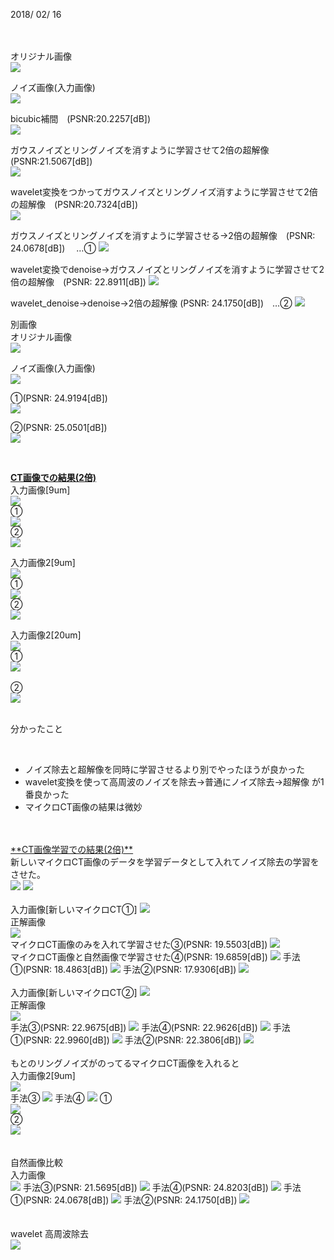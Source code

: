 2018/ 02/ 16 <br><br>
<br>

オリジナル画像<br>
<img src="https://raw.githubusercontent.com/mashimomiku/ScSR/master/original.bmp">

ノイズ画像(入力画像)<br>
<img src="https://raw.githubusercontent.com/mashimomiku/ScSR/master/piman2.bmp">

bicubic補間　(PSNR:20.2257[dB])<br>
<img src="https://raw.githubusercontent.com/mashimomiku/ScSR/master/pimanbicubic.bmp">

ガウスノイズとリングノイズを消すように学習させて2倍の超解像　(PSNR:21.5067[dB])<br>
<img src="https://raw.githubusercontent.com/mashimomiku/ScSR/master/ling_noise_2bai.bmp">

wavelet変換をつかってガウスノイズとリングノイズ消すように学習させて2倍の超解像　(PSNR:20.7324[dB])<br>
<img src="https://raw.githubusercontent.com/mashimomiku/ScSR/master/wavelet_2bai.bmp">

ガウスノイズとリングノイズを消すように学習させる→2倍の超解像　(PSNR: 24.0678[dB]) 　…①
<img src="https://raw.githubusercontent.com/mashimomiku/ScSR/master/0124.bmp">

wavelet変換でdenoise→ガウスノイズとリングノイズを消すように学習させて2倍の超解像　(PSNR: 22.8911[dB])
<img src="https://raw.githubusercontent.com/mashimomiku/ScSR/master/wavelet1_ling2.bmp">

wavelet_denoise→denoise→2倍の超解像 (PSNR: 24.1750[dB])　…②
<img src="https://raw.githubusercontent.com/mashimomiku/ScSR/master/wave_ling_Official.bmp">

別画像<br>
オリジナル画像<br>
<img src="https://raw.githubusercontent.com/mashimomiku/ScSR/master/elaine512.bmp">

ノイズ画像(入力画像)<br>
<img src="https://raw.githubusercontent.com/mashimomiku/ScSR/master/input.bmp">

①(PSNR: 24.9194[dB])<br>
<img src="https://raw.githubusercontent.com/mashimomiku/ScSR/master/ling_official.bmp">

②(PSNR: 25.0501[dB])<br>
<img src="https://raw.githubusercontent.com/mashimomiku/ScSR/master/wavelet_ling_official.bmp">

<br>


<u>**CT画像での結果(2倍)**</u>
<br>
入力画像[9um]<br>
<img src="https://raw.githubusercontent.com/mashimomiku/ScSR/master/ct/9um_001.bmp"><br>
①<br>
<img src="https://raw.githubusercontent.com/mashimomiku/ScSR/master/ct/9um001_ling.bmp"><br>
②<br>
<img src="https://raw.githubusercontent.com/mashimomiku/ScSR/master/ct/9um001_wavelet.bmp"><br>

入力画像2[9um]<br>
<img src="https://raw.githubusercontent.com/mashimomiku/ScSR/master/ct/9um_045.bmp"><br>
①<br>
<img src="https://raw.githubusercontent.com/mashimomiku/ScSR/master/ct/9um045_ling.bmp"><br>
②<br>
<img src="https://raw.githubusercontent.com/mashimomiku/ScSR/master/ct/9um045_wavelet.bmp"><br>

入力画像2[20um]<br>
<img src="https://raw.githubusercontent.com/mashimomiku/ScSR/master/ct/20um_020.bmp"><br>
①<br>
<img src="https://raw.githubusercontent.com/mashimomiku/ScSR/master/ct/20um020_ling.bmp"><br><br>
②<br>
<img src="https://raw.githubusercontent.com/mashimomiku/ScSR/master/ct/20um020_wavelet.bmp"><br>
<br>

分かったこと<ul>  
<li>ノイズ除去と超解像を同時に学習させるより別でやったほうが良かった  </li>
<li>wavelet変換を使って高周波のノイズを除去→普通にノイズ除去→超解像 が1番良かった </li>
<li>マイクロCT画像の結果は微妙 </li></ul>

<br>
<br>
<u>**CT画像学習での結果(2倍)**</u><br>
新しいマイクロCT画像のデータを学習データとして入れてノイズ除去の学習をさせた。<br>
<img src="https://raw.githubusercontent.com/mashimomiku/ScSR/master/ct/Image0710.tif.bmp">
<img src="https://raw.githubusercontent.com/mashimomiku/ScSR/master/ct/noise_image.bmp"><br>

<br>
入力画像[新しいマイクロCT①]
<img src="https://raw.githubusercontent.com/mashimomiku/ScSR/master/ct/noise01.bmp"><br>
正解画像<br>
<img src="https://raw.githubusercontent.com/mashimomiku/ScSR/master/ct/original01.bmp"><br>
マイクロCT画像のみを入れて学習させた③(PSNR: 19.5503[dB])
<img src="https://raw.githubusercontent.com/mashimomiku/ScSR/master/ct/kekka01.bmp"><br>
マイクロCT画像と自然画像で学習させた④(PSNR: 19.6859[dB])
<img src="https://raw.githubusercontent.com/mashimomiku/ScSR/master/ct/kekka01_2.bmp">
手法①(PSNR: 18.4863[dB])
<img src="https://raw.githubusercontent.com/mashimomiku/ScSR/master/ct/kekka01_3.bmp">
手法②(PSNR: 17.9306[dB])
<img src="https://raw.githubusercontent.com/mashimomiku/ScSR/master/ct/kekka01_4.bmp">
<br>
<br>
入力画像[新しいマイクロCT②]
<img src="https://raw.githubusercontent.com/mashimomiku/ScSR/master/ct/noise03.bmp"><br>
正解画像<br>
<img src="https://raw.githubusercontent.com/mashimomiku/ScSR/master/ct/original03.bmp"><br>
手法③(PSNR: 22.9675[dB])
<img src="https://raw.githubusercontent.com/mashimomiku/ScSR/master/ct/kekka03.bmp">
手法④(PSNR: 22.9626[dB])
<img src="https://raw.githubusercontent.com/mashimomiku/ScSR/master/ct/kekka03_2.bmp">
手法①(PSNR: 22.9960[dB])
<img src="https://raw.githubusercontent.com/mashimomiku/ScSR/master/ct/kekka03_3.bmp">
手法②(PSNR: 22.3806[dB])
<img src="https://raw.githubusercontent.com/mashimomiku/ScSR/master/ct/kekka03_4.bmp">
<br>
<br>
もとのリングノイズがのってるマイクロCT画像を入れると<br>
入力画像2[9um]<br>
<img src="https://raw.githubusercontent.com/mashimomiku/ScSR/master/ct/9um_045.bmp"><br>
手法③
<img src="https://raw.githubusercontent.com/mashimomiku/ScSR/master/ct/9um_045_ct1bai.bmp">
手法④
<img src="https://raw.githubusercontent.com/mashimomiku/ScSR/master/ct/9um_045_ct+image1bai.bmp">
①<br>
<img src="https://raw.githubusercontent.com/mashimomiku/ScSR/master/ct/9um045_ling.bmp"><br>
②<br>
<img src="https://raw.githubusercontent.com/mashimomiku/ScSR/master/ct/9um045_wavelet.bmp"><br>
<br>
<br>
自然画像比較<br>
入力画像<br>
<img src="https://raw.githubusercontent.com/mashimomiku/ScSR/master/piman2.bmp">
手法③(PSNR: 21.5695[dB])
<img src="https://raw.githubusercontent.com/mashimomiku/ScSR/master/ct/pepper_ct.bmp">
手法④(PSNR: 24.8203[dB])
<img src="https://raw.githubusercontent.com/mashimomiku/ScSR/master/ct/pepper_ct+image.bmp">
手法①(PSNR: 24.0678[dB])
<img src="https://raw.githubusercontent.com/mashimomiku/ScSR/master/0124.bmp">
手法②(PSNR: 24.1750[dB])
<img src="https://raw.githubusercontent.com/mashimomiku/ScSR/master/wave_ling_Official.bmp"><br>
<br>
<br>
wavelet 高周波除去<br>
<img src="https://raw.githubusercontent.com/mashimomiku/ScSR/master/ct/waevlet_denoise.bmp"><br>
